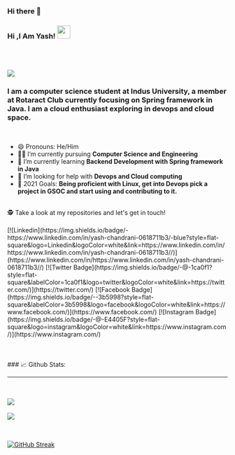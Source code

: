 ### Hi there 👋

<!--
**Yash-Chandrani/Yash-Chandrani** is a ✨ _special_ ✨ repository because its `README.md` (this file) appears on your GitHub profile.

Here are some ideas to get you started:

- 🔭 I’m currently working on ...
- 🌱 I’m currently learning ...
- 👯 I’m looking to collaborate on ...
- 🤔 I’m looking for help with ...
- 💬 Ask me about ...
- 📫 How to reach me: ...
- 😄 Pronouns: ...
- ⚡ Fun fact: ...
-->


### Hi ,I Am Yash! <img src=" https://raw.githubusercontent.com/debdutgoswami/debdutgoswami/master/assets/gifs/Hi.gif" width="30px"> <br> <br>
<br>

![](https://komarev.com/ghpvc/?username=Yash-Chandrani&color=blue)<br>
<h3>I am a computer science student at Indus University, a member at Rotaract Club currently focusing on Spring framework in Java. I am a cloud enthusiast exploring in devops and cloud space.</h3><br>

- 😄 Pronouns: He/Him
- 👨‍🏭 I’m currently pursuing **Computer Science and Engineering** <br>
- 🏫 I’m currently learning **Backend Development with Spring framework in Java** <br>
- 🤔 I’m looking for help with **Devops and Cloud computing**<br>
- 🥅 2021 Goals: **Being proficient with Linux, get into Devops pick a project in GSOC and start using and contributing to it.** <br>
<br>
🕵 Take a look at my repositories and let's get in touch!<br>
<br>
[![Linkedin](https://img.shields.io/badge/-https://www.linkedin.com/in/yash-chandrani-0618711b3/-blue?style=flat-square&logo=Linkedin&logoColor=white&link=https://www.linkedin.com/in/https://www.linkedin.com/in/yash-chandrani-0618711b3//)](https://www.linkedin.com/in/https://www.linkedin.com/in/yash-chandrani-0618711b3//) 
[![Twitter Badge](https://img.shields.io/badge/-@-1ca0f1?style=flat-square&labelColor=1ca0f1&logo=twitter&logoColor=white&link=https://twitter.com/)](https://twitter.com/) 
[![Facebook Badge](https://img.shields.io/badge/--3b5998?style=flat-square&labelColor=3b5998&logo=facebook&logoColor=white&link=https://www.facebook.com/)](https://www.facebook.com/) 
[![Instagram Badge](https://img.shields.io/badge/-@-E4405F?style=flat-square&logo=instagram&logoColor=white&link=https://www.instagram.com/)](https://www.instagram.com/) 

<br>
<br>
<br><br>
### 📈 Github Stats:<br>
<hr/><br>
<br>
<a href="https://github.com/Yash-Chandrani">
<img align="center" src="https://github-readme-stats.vercel.app/api?username=Yash-Chandrani&show_icons=true&include_all_commits=true&theme=midnight-purple&count_private=true">
</a>
<br><br>
<a href="https://github.com/remcohalman/github-readme-stats">
<img align="center" src="https://github-readme-stats.anuraghazra1.vercel.app/api/top-langs/?username=Yash-Chandrani&layout=compact&theme=blue-green" />
</a>
<br>
<br><br>

[![GitHub Streak](https://github-readme-streak-stats.herokuapp.com/?user=Yash-Chandrani)](https://git.io/streak-stats)

